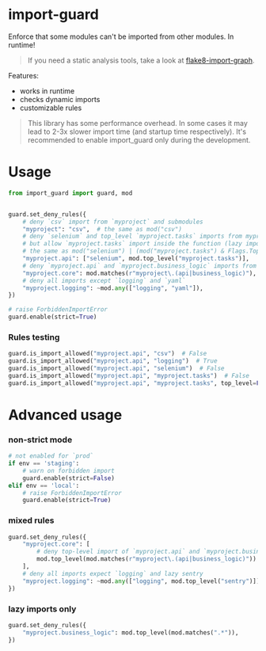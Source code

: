 # import-guard

Enforce that some modules can't be imported from other modules. In runtime!

> If you need a static analysis tools, take a look at [flake8-import-graph](https://pypi.org/project/flake8-import-graph/).

Features:

- works in runtime
- checks dynamic imports
- customizable rules

> This library has some performance overhead.
> In some cases it may lead to 2-3x slower import time (and startup time respectively).
> It's recommended to enable import_guard only during the development.

# Usage

```python
from import_guard import guard, mod


guard.set_deny_rules({
    # deny `csv` import from `myproject` and submodules
    "myproject": "csv",  # the same as mod("csv")
    # deny `selenium` and top_level `myproject.tasks` imports from myproject.api
    # but allow `myproject.tasks` import inside the function (lazy import)
    # the same as mod("selenium") | (mod("myproject.tasks") & Flags.TopLevel)
    "myproject.api": ["selenium", mod.top_level("myproject.tasks")],
    # deny `myproject.api` and `myproject.business_logic` imports from `myproject.core`
    "myproject.core": mod.matches(r"myproject\.(api|business_logic)"),
    # deny all imports except `logging` and `yaml`
    "myproject.logging": ~mod.any(["logging", "yaml"]),
})

# raise ForbiddenImportError
guard.enable(strict=True)
```

### Rules testing

```python
guard.is_import_allowed("myproject.api", "csv")  # False
guard.is_import_allowed("myproject.api", "logging")  # True
guard.is_import_allowed("myproject.api", "selenium")  # False
guard.is_import_allowed("myproject.api", "myproject.tasks")  # False
guard.is_import_allowed("myproject.api", "myproject.tasks", top_level=False)  # True
```

# Advanced usage

### non-strict mode

```python
# not enabled for `prod`
if env == 'staging':
    # warn on forbidden import
    guard.enable(strict=False)
elif env == 'local':
    # raise ForbiddenImportError
    guard.enable(strict=True)
```

### mixed rules

```python
guard.set_deny_rules({
    "myproject.core": [
        # deny top-level import of `myproject.api` and `myproject.business_logic`
        mod.top_level(mod.matches(r"myproject\.(api|business_logic)"))
    ],
    # deny all imports expect `logging` and lazy sentry
    "myproject.logging": ~mod.any(["logging", mod.top_level("sentry")]),
})
```

### lazy imports only

```python
guard.set_deny_rules({
    "myproject.business_logic": mod.top_level(mod.matches(".*")),
})
```
